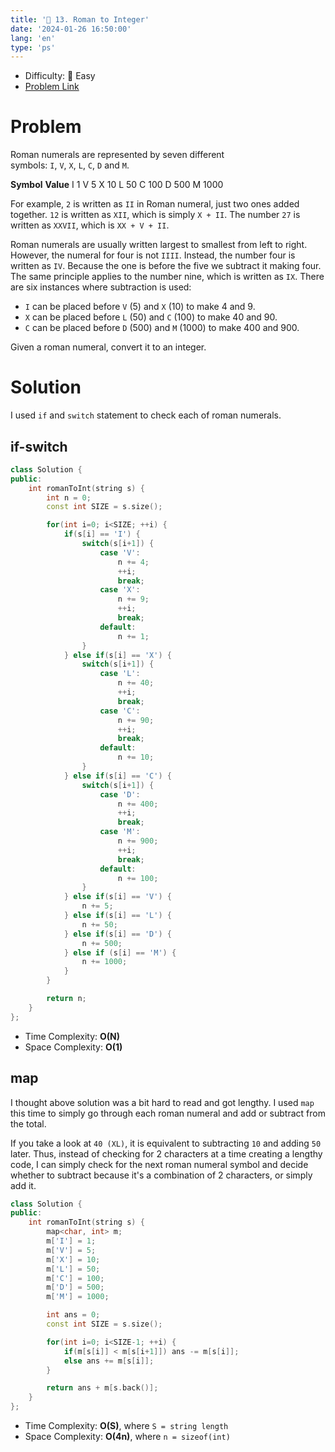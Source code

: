 ```yaml
---
title: '🍰 13. Roman to Integer'
date: '2024-01-26 16:50:00'
lang: 'en'
type: 'ps'
---
```


- Difficulty: 🍰 Easy
- [Problem Link](https://leetcode.com/problems/roman-to-integer)

# Problem

Roman numerals are represented by seven different symbols: `I`, `V`, `X`, `L`, `C`, `D` and `M`.

**Symbol**       **Value**
I             1
V             5
X             10
L             50
C             100
D             500
M             1000

For example, `2` is written as `II` in Roman numeral, just two ones added together. `12` is written as `XII`, which is simply `X + II`. The number `27` is written as `XXVII`, which is `XX + V + II`.

Roman numerals are usually written largest to smallest from left to right. However, the numeral for four is not `IIII`. Instead, the number four is written as `IV`. Because the one is before the five we subtract it making four. The same principle applies to the number nine, which is written as `IX`. There are six instances where subtraction is used:

- `I` can be placed before `V` (5) and `X` (10) to make 4 and 9. 
- `X` can be placed before `L` (50) and `C` (100) to make 40 and 90. 
- `C` can be placed before `D` (500) and `M` (1000) to make 400 and 900.

Given a roman numeral, convert it to an integer.

# Solution

I used `if` and `switch` statement to check each of roman numerals.

## if-switch
```cpp
class Solution {
public:
    int romanToInt(string s) {
        int n = 0;
        const int SIZE = s.size();

        for(int i=0; i<SIZE; ++i) {
            if(s[i] == 'I') {
                switch(s[i+1]) {
                    case 'V':
                        n += 4;
                        ++i;
                        break;
                    case 'X':
                        n += 9;
                        ++i;
                        break;
                    default:
                        n += 1;
                }
            } else if(s[i] == 'X') {
                switch(s[i+1]) {
                    case 'L':
                        n += 40;
                        ++i;
                        break;
                    case 'C':
                        n += 90;
                        ++i;
                        break;
                    default:
                        n += 10;
                }
            } else if(s[i] == 'C') {
                switch(s[i+1]) {
                    case 'D':
                        n += 400;
                        ++i;
                        break;
                    case 'M':
                        n += 900;
                        ++i;
                        break;
                    default:
                        n += 100;
                }
            } else if(s[i] == 'V') {
                n += 5;
            } else if(s[i] == 'L') {
                n += 50;
            } else if(s[i] == 'D') {
                n += 500;
            } else if (s[i] == 'M') {
                n += 1000;
            }
        }

        return n;
    }
};
```

- Time Complexity: **O(N)**
- Space Complexity: **O(1)**

## map

I thought above solution was a bit hard to read and got lengthy. I used `map` this time to simply go through each roman numeral and add or subtract from the total.

If you take a look at `40 (XL)`, it is equivalent to subtracting `10` and adding `50` later. Thus, instead of checking for 2 characters at a time creating a lengthy code, I can simply check for the next roman numeral symbol and decide whether to subtract because it's a combination of 2 characters, or simply add it.

```cpp
class Solution {
public:
    int romanToInt(string s) {
        map<char, int> m;
        m['I'] = 1;
        m['V'] = 5;
        m['X'] = 10;
        m['L'] = 50;
        m['C'] = 100;
        m['D'] = 500;
        m['M'] = 1000;

        int ans = 0;
        const int SIZE = s.size();

        for(int i=0; i<SIZE-1; ++i) {
            if(m[s[i]] < m[s[i+1]]) ans -= m[s[i]];
            else ans += m[s[i]];
        }

        return ans + m[s.back()];
    }
};
```

- Time Complexity: **O(S)**, where `S = string length`
- Space Complexity: **O(4n)**, where `n = sizeof(int)` 
